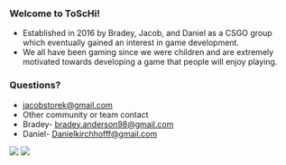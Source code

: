 ### Welcome to ToScHi! ###
* Established in 2016 by Bradey, Jacob, and Daniel as a CSGO group which eventually gained an interest in game development.
* We all have been gaming since we were children and are extremely motivated towards developing a game that people will enjoy playing.


### Questions? ###
 *  jacobstorek@gmail.com
 *  Other community or team contact
 * Bradey- bradey.anderson98@gmail.com
 * Daniel- Danielkirchhofff@gmail.com
 
 <img src="http://www.freeimages.com/photo/helicopter-4-1570765"> 
<img src="http://www.echoecho.com/rainbow.gif"> 
